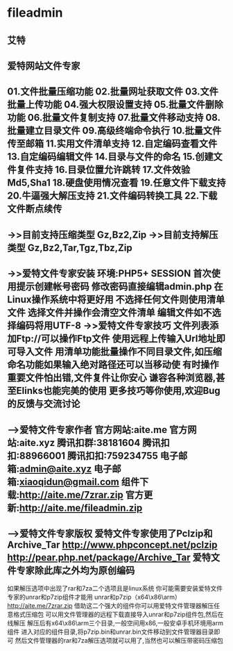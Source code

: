 # fileadmin
艾特
----------------
爱特网站文件专家
----------------
01.文件批量压缩功能
02.批量网址获取文件
03.文件批量上传功能
04.强大权限设置支持
05.批量文件删除功能
06.批量文件复制支持
07.批量文件移动支持
08.批量建立目录文件
09.高级终端命令执行
10.批量文件传至邮箱
11.实用文件清单支持
12.自定编码查看文件
13.自定编码编辑文件
14.目录与文件的命名
15.创建文件复件支持
16.目录位置允许跳转
17.文件效验Md5,Sha1
18.硬盘使用情况查看
19.任意文件下载支持
20.牛逼强大解压支持
21.文件编码转换工具
22.下载文件断点续传
----------------
->>目前支持压缩类型
Gz,Bz2,Zip
->>目前支持解压类型
Gz,Bz2,Tar,Tgz,Tbz,Zip
----------------
->>爱特文件专家安装
环境:PHP5+  SESSION
首次使用提示创建帐号密码
修改密码直接编辑admin.php
在Linux操作系统中将更好用
不选择任何文件则使用清单文件
选择文件并操作会清空文件清单
编辑文件如不选择编码将用UTF-8
->>爱特文件专家技巧
文件列表添加Ftp://可以操作Ftp文件
使用远程上传输入Url地址即可导入文件
用清单功能批量操作不同目录文件,如压缩
命名功能如果输入绝对路径还可以当移动使
有时操作重要文件怕出错,文件复件让你安心
谦容各种浏览器,甚至Elinks也能完美的使用
更多技巧等你使用,欢迎Bug的反馈与交流讨论
----------------
-->爱特文件专家作者
官方网站:aite.me
官方网站:aite.xyz
腾讯扣群:38181604
腾讯扣扣:88966001
腾讯扣扣:759234755
电子邮箱:admin@aite.xyz
电子邮箱:xiaoqidun@gmail.com
组件下载:http://aite.me/7zrar.zip
官方更新:http://aite.me/fileadmin.zip
----------------
-->爱特文件专家版权
爱特文件专家使用了Pclzip和Archive_Tar
http://www.phpconcept.net/pclzip
http://pear.php.net/package/Archive_Tar
爱特文件专家除此库之外均为原创编码
----------------
如果解压选项中出现了rar和7za二个选项且是linux系统
你可能需要安装爱特文件专家的unrar和p7zip组件才能用
unrar和p7zip（x64\x86\arm）http://aite.me/7zrar.zip
借助这二个强大的组件你可以用爱特文件管理器解压任意格式压缩包
可以用文件管理器的远程下载直接导入unrar和p7zip组件包,然后在线解压
解压后有x64\x86\arm三个目录,一般空间用x86,一般安卓手机环境用arm组件
进入对应的组件目录,将p7zip.bin和unrar.bin文件移动到文件管理器目录即可
然后文件管理器的rar和7za解压选项就可以用了,当然也可以解压带密码压缩包
